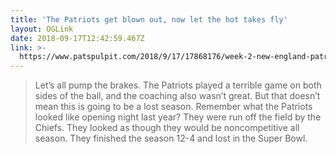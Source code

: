 ```yaml
---
title: 'The Patriots get blown out, now let the hot takes fly'
layout: OGLink
date: 2018-09-17T12:42:59.467Z
link: >-
  https://www.patspulpit.com/2018/9/17/17868176/week-2-new-england-patriots-jacksonville-jaguars-get-blown-out-now-let-the-hot-takes-fly
---
```

> Let’s all pump the brakes. The Patriots played a terrible game on both sides of the ball, and the coaching also wasn’t great. But that doesn’t mean this is going to be a lost season. Remember what the Patriots looked like opening night last year? They were run off the field by the Chiefs. They looked as though they would be noncompetitive all season. They finished the season 12-4 and lost in the Super Bowl.
